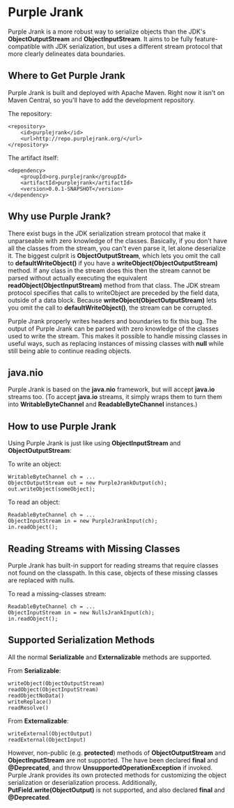 # Purple Jrank
Purple Jrank is a more robust way to serialize objects than the JDK's **ObjectOutputStream** and **ObjectInputStream**.  It aims to be fully feature-compatible with JDK serialization, but uses a different stream protocol that more clearly delineates data boundaries.

## Where to Get Purple Jrank

Purple Jrank is built and deployed with Apache Maven.  Right now it isn't on Maven Central, so you'll have to add the development repository.

The repository:

    <repository>
        <id>purplejrank</id>
        <url>http://repo.purplejrank.org/</url>
    </repository>

The artifact itself:

    <dependency>
        <groupId>org.purplejrank</groupId>
        <artifactId>purplejrank</artifactId>
        <version>0.0.1-SNAPSHOT</version>
    </dependency>

## Why use Purple Jrank?
There exist bugs in the JDK serialization stream protocol that make it unparseable with zero knowledge of the classes.  Basically, if you don't have all the classes from the stream, you can't even parse it, let alone deserialize it.  The biggest culprit is **ObjectOutputStream**, which lets you omit the call to **defaultWriteObject()** if you have a **writeObject(ObjectOutputStream)** method.  If any class in the stream does this then the stream cannot be parsed without actually executing the equivalent **readObject(ObjectInputStream)** method from that class.  The JDK stream protocol specifies that calls to writeObject are preceded by the field data, outside of a data block.  Because **writeObject(ObjectOutputStream)** lets you omit the call to **defaultWriteObject()**, the stream can be corrupted.

Purple Jrank properly writes headers and boundaries to fix this bug.  The output of Purple Jrank can be parsed with zero knowledge of the classes used to write the stream.  This makes it possible to handle missing classes in useful ways, such as replacing instances of missing classes with **null** while still being able to continue reading objects.

## java.nio

Purple Jrank is based on the **java.nio** framework, but will accept **java.io** streams too.  (To accept **java.io** streams, it simply wraps them to turn them into **WritableByteChannel** and **ReadableByteChannel** instances.)

## How to use Purple Jrank

Using Purple Jrank is just like using **ObjectInputStream** and **ObjectOutputStream**:

To write an object:

    WritableByteChannel ch = ...
    ObjectOutputStream out = new PurpleJrankOutput(ch);
    out.writeObject(someObject);

To read an object:

    ReadableByteChannel ch = ...
    ObjectInputStream in = new PurpleJrankInput(ch);
    in.readObject();

## Reading Streams with Missing Classes

Purple Jrank has built-in support for reading streams that require classes not found on the classpath.  In this case, objects of these missing classes are replaced with nulls.

To read a missing-classes stream:

    ReadableByteChannel ch = ...
    ObjectInputStream in = new NullsJrankInput(ch);
    in.readObject();

## Supported Serialization Methods

All the normal **Serializable** and **Externalizable** methods are supported.

From **Serializable**:

    writeObject(ObjectOutputStream)
    readObject(ObjectInputStream)
    readObjectNoData()
    writeReplace()
    readResolve()

From **Externalizable**:

    writeExternal(ObjectOutput)
    readExternal(ObjectInput)

However, non-public (e.g. **protected**) methods of **ObjectOutputStream** and **ObjectInputStream** are not supported.  The have been declared **final** and **@Deprecated**, and throw **UnsupportedOperationException** if invoked.  Purple Jrank provides its own protected methods for customizing the object serialization or deserialization process.  Additionally, **PutField.write(ObjectOutput)** is not supported, and also declared **final** and **@Deprecated**.